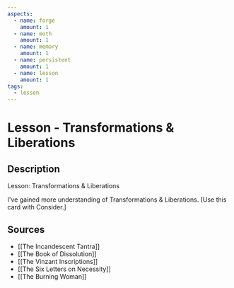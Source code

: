 ```yaml
---
aspects: 
  - name: forge
    amount: 1
  - name: moth
    amount: 1
  - name: memory
    amount: 1
  - name: persistent
    amount: 1
  - name: lesson
    amount: 1
tags:
  - lesson
---
```


# Lesson - Transformations & Liberations

## Description
Lesson: Transformations & Liberations

I've gained more understanding of Transformations & Liberations. [Use this card with Consider.]
## Sources
- [[The Incandescent Tantra]]
- [[The Book of Dissolution]]
- [[The Vinzant Inscriptions]]
- [[The Six Letters on Necessity]]
- [[The Burning Woman]]